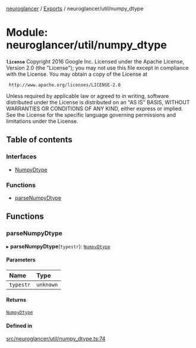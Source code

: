 [neuroglancer](../README.md) / [Exports](../modules.md) / neuroglancer/util/numpy\_dtype

# Module: neuroglancer/util/numpy\_dtype

**`license`**
Copyright 2016 Google Inc.
Licensed under the Apache License, Version 2.0 (the "License");
you may not use this file except in compliance with the License.
You may obtain a copy of the License at

     http://www.apache.org/licenses/LICENSE-2.0

Unless required by applicable law or agreed to in writing, software
distributed under the License is distributed on an "AS IS" BASIS,
WITHOUT WARRANTIES OR CONDITIONS OF ANY KIND, either express or implied.
See the License for the specific language governing permissions and
limitations under the License.

## Table of contents

### Interfaces

- [NumpyDtype](../interfaces/neuroglancer_util_numpy_dtype.NumpyDtype.md)

### Functions

- [parseNumpyDtype](neuroglancer_util_numpy_dtype.md#parsenumpydtype)

## Functions

### parseNumpyDtype

▸ **parseNumpyDtype**(`typestr`): [`NumpyDtype`](../interfaces/neuroglancer_util_numpy_dtype.NumpyDtype.md)

#### Parameters

| Name | Type |
| :------ | :------ |
| `typestr` | `unknown` |

#### Returns

[`NumpyDtype`](../interfaces/neuroglancer_util_numpy_dtype.NumpyDtype.md)

#### Defined in

[src/neuroglancer/util/numpy_dtype.ts:74](https://github.com/ActiveBrainAtlas2/neuroglancer/blob/034b457d/src/neuroglancer/util/numpy_dtype.ts#L74)
